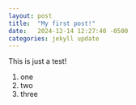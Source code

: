 ```yaml
---
layout: post
title:  "My first post!"
date:   2024-12-14 12:27:40 -0500
categories: jekyll update
---
```

This is just a test!

1. one
2. two
3. three
